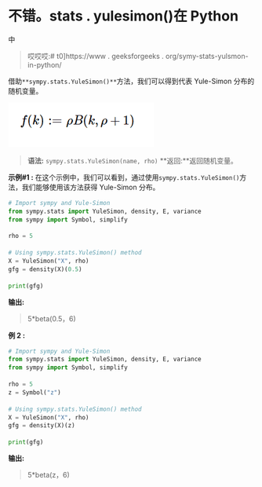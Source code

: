 # 不错。stats . yulesimon()在 Python

中

> 哎哎哎:# t0]https://www . geeksforgeeks . org/symy-stats-yulsmon-in-python/

借助`**sympy.stats.YuleSimon()**`方法，我们可以得到代表 Yule-Simon 分布的随机变量。

![](img/d761086d7a38697766cfb4aab845d0ce.png)

> **语法:** `sympy.stats.YuleSimon(name, rho)`
> **返回:**返回随机变量。

**示例#1 :**
在这个示例中，我们可以看到，通过使用`sympy.stats.YuleSimon()`方法，我们能够使用该方法获得 Yule-Simon 分布。

```py
# Import sympy and Yule-Simon
from sympy.stats import YuleSimon, density, E, variance
from sympy import Symbol, simplify

rho = 5

# Using sympy.stats.YuleSimon() method
X = YuleSimon("X", rho)
gfg = density(X)(0.5)

print(gfg)
```

**输出:**

> 5*beta(0.5，6)

**例 2 :**

```py
# Import sympy and Yule-Simon
from sympy.stats import YuleSimon, density, E, variance
from sympy import Symbol, simplify

rho = 5
z = Symbol("z")

# Using sympy.stats.YuleSimon() method
X = YuleSimon("X", rho)
gfg = density(X)(z)

print(gfg)
```

**输出:**

> 5*beta(z，6)